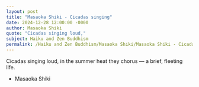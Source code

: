 ```yaml
---
layout: post
title: "Masaoka Shiki - Cicadas singing"
date: 2024-12-28 12:00:00 -0000
author: Masaoka Shiki
quote: "Cicadas singing loud,"
subject: Haiku and Zen Buddhism
permalink: /Haiku and Zen Buddhism/Masaoka Shiki/Masaoka Shiki - Cicadas singing
---
```


Cicadas singing loud,
in the summer heat they chorus —
a brief, fleeting life.


- Masaoka Shiki
